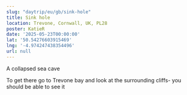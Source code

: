 ```yaml
---
slug: "daytrip/eu/gb/sink-hole"
title: Sink hole
location: Trevone, Cornwall, UK, PL28
poster: KatieR
date: '2025-05-23T00:00:00'
lat: '50.54276603915469'
lng: '-4.974247438354496'
url: null
---
```


A collapsed sea cave

To get there go to Trevone bay and look at the surrounding cliffs- you should be able to see it
